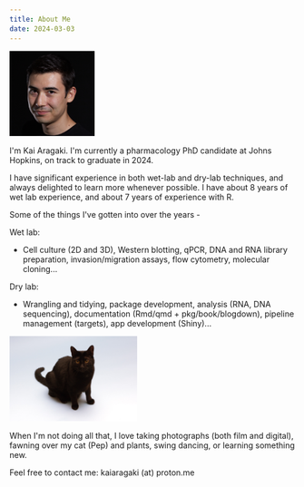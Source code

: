 ```yaml
---
title: About Me
date: 2024-03-03
---
```


<img src="me.jpg" height="150" class="floatleft"/>

I'm Kai Aragaki. I'm currently a pharmacology PhD candidate at Johns Hopkins, on track to graduate in 2024. 

I have significant experience in both wet-lab and dry-lab techniques, and always delighted to learn more whenever possible. I have about 8 years of wet lab experience, and about 7 years of experience with R.

Some of the things I've gotten into over the years - 


Wet lab:
- Cell culture (2D and 3D), Western blotting, qPCR, DNA and RNA library preparation, invasion/migration assays, flow cytometry, molecular cloning...

Dry lab:
- Wrangling and tidying, package development, analysis (RNA, DNA sequencing), documentation (Rmd/qmd + pkg/book/blogdown), pipeline management (targets), app development (Shiny)...

<img src="pep.jpg" height="150" class="floatright"/>

When I'm not doing all that, I love taking photographs (both film and digital), fawning over my cat (Pep) and plants, swing dancing, or learning something new.

Feel free to contact me:
kaiaragaki (at) proton.me

<br/>
<br/>

